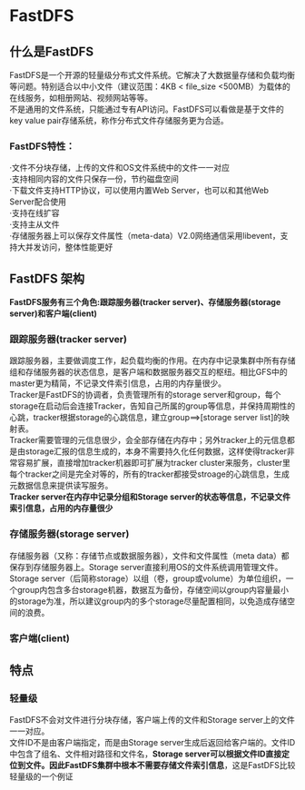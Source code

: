 # FastDFS

## 什么是FastDFS
FastDFS是一个开源的轻量级分布式文件系统。它解决了大数据量存储和负载均衡等问题。特别适合以中小文件（建议范围：4KB < file_size <500MB）为载体的在线服务，如相册网站、视频网站等等。  
不是通用的文件系统，只能通过专有API访问。FastDFS可以看做是基于文件的key value pair存储系统，称作分布式文件存储服务更为合适。  

### FastDFS特性：
·文件不分块存储，上传的文件和OS文件系统中的文件一一对应  
·支持相同内容的文件只保存一份，节约磁盘空间  
·下载文件支持HTTP协议，可以使用内置Web Server，也可以和其他Web Server配合使用  
·支持在线扩容  
·支持主从文件  
·存储服务器上可以保存文件属性（meta-data）V2.0网络通信采用libevent，支持大并发访问，整体性能更好  

## FastDFS 架构
**FastDFS服务有三个角色:跟踪服务器(tracker server)、存储服务器(storage server)和客户端(client)**  
### 跟踪服务器(tracker server)
跟踪服务器，主要做调度工作，起负载均衡的作用。在内存中记录集群中所有存储组和存储服务器的状态信息，是客户端和数据服务器交互的枢纽。相比GFS中的master更为精简，不记录文件索引信息，占用的内存量很少。  
Tracker是FastDFS的协调者，负责管理所有的storage server和group，每个storage在启动后会连接Tracker，告知自己所属的group等信息，并保持周期性的心跳，tracker根据storage的心跳信息，建立group==>[storage server list]的映射表。  
Tracker需要管理的元信息很少，会全部存储在内存中；另外tracker上的元信息都是由storage汇报的信息生成的，本身不需要持久化任何数据，这样使得tracker非常容易扩展，直接增加tracker机器即可扩展为tracker cluster来服务，cluster里每个tracker之间是完全对等的，所有的tracker都接受stroage的心跳信息，生成元数据信息来提供读写服务。  
**Tracker server在内存中记录分组和Storage server的状态等信息，不记录文件索引信息，占用的内存量很少**  

### 存储服务器(storage server)
存储服务器（又称：存储节点或数据服务器），文件和文件属性（meta data）都保存到存储服务器上。Storage server直接利用OS的文件系统调用管理文件。  
Storage server（后简称storage）以组（卷，group或volume）为单位组织，一个group内包含多台storage机器，数据互为备份，存储空间以group内容量最小的storage为准，所以建议group内的多个storage尽量配置相同，以免造成存储空间的浪费。  


### 客户端(client)

## 特点
### 轻量级
FastDFS不会对文件进行分块存储，客户端上传的文件和Storage server上的文件一一对应。  
文件ID不是由客户端指定，而是由Storage server生成后返回给客户端的。文件ID中包含了组名、文件相对路径和文件名，**Storage server可以根据文件ID直接定位到文件。因此FastDFS集群中根本不需要存储文件索引信息**，这是FastDFS比较轻量级的一个例证  






